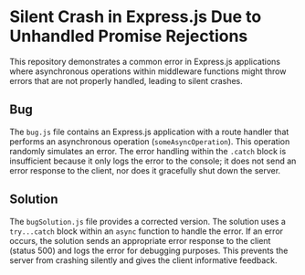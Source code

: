 # Silent Crash in Express.js Due to Unhandled Promise Rejections

This repository demonstrates a common error in Express.js applications where asynchronous operations within middleware functions might throw errors that are not properly handled, leading to silent crashes.

## Bug

The `bug.js` file contains an Express.js application with a route handler that performs an asynchronous operation (`someAsyncOperation`). This operation randomly simulates an error.  The error handling within the `.catch` block is insufficient because it only logs the error to the console; it does not send an error response to the client, nor does it gracefully shut down the server.

## Solution

The `bugSolution.js` file provides a corrected version.  The solution uses a `try...catch` block within an `async` function to handle the error.  If an error occurs, the solution sends an appropriate error response to the client (status 500) and logs the error for debugging purposes. This prevents the server from crashing silently and gives the client informative feedback.